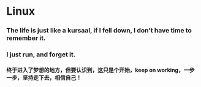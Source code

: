 # Linux
<h3>The life is just like a kursaal, if I fell down, I don't have time to remember it.</h3>
<h3>I just run, and forget it.</h3>
<h4>终于进入了梦想的地方，但要认识到，这只是个开始，keep on working，一步一步，坚持走下去，相信自己！</h4>
